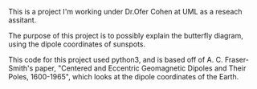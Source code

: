 This is a project I'm working under Dr.Ofer Cohen at UML as a reseach assitant.

The purpose of this project is to possibly explain the butterfly diagram, using the dipole coordinates of sunspots.

This code for this project used python3, and is based off of A. C. Fraser-Smith's paper, "Centered and Eccentric Geomagnetic Dipoles and Their Poles, 1600-1965", which looks at the dipole coordinates of the Earth. 
